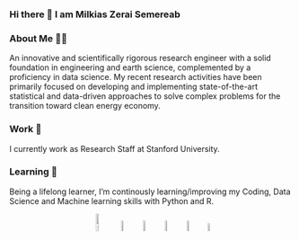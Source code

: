 ### Hi there 👋 I am Milkias Zerai Semereab

<!--
**milkiaszerai/milkiaszerai** is a ✨ _special_ ✨ repository because its `README.md` (this file) appears on your GitHub profile.

Here are some ideas to get you started:

- 🔭 I’m currently working on ...
- 🌱 I’m currently learning ...
- 👯 I’m looking to collaborate on ...
- 🤔 I’m looking for help with ...
- 💬 Ask me about ...
- 📫 How to reach me: ...
- 😄 Pronouns: ...
- ⚡ Fun fact: ...
-->
### About Me 👨‍💼 
An innovative and scientifically rigorous research engineer with a solid foundation in engineering and earth science, complemented by a proficiency in data science. My recent research activities have been primarily focused on developing and implementing state-of-the-art statistical and data-driven approaches to solve complex problems for the transition toward clean energy economy. 

### Work 🔭
I currently work as Research Staff at Stanford University. 

### Learning 🌱 
Being a lifelong learner, I’m continously learning/improving my Coding, Data Science and Machine learning skills with Python and R. 

<p align="center">
  <a href="https://profiles.stanford.edu/milkias-semereab"><img width="9%" src="https://identity.stanford.edu/wp-content/uploads/sites/3/2020/07/block-s-right.png" alt="University website"/></a>
  <a href="https://www.linkedin.com/in/milkias-z-semereab-904542194/"><img width="7%" src="https://img.icons8.com/color/96/000000/linkedin.png" alt="linkedin"/></a>
  <a href="https://app.datacamp.com/profile/milkiaszerai"><img width="7%" src="https://play-lh.googleusercontent.com/zIO-uuTBjFigUIswv_h9S0-wVIkno_obwannvzr7NrXbh_MXL_khqV7gEqBly6KXEi4" alt="DataCamp"/></a>
  <a href="https://twitter.com/milkias_zerai"><img width="7%" src="https://img.icons8.com/color/96/000000/twitter-squared.png" alt="twitter"/></a>
  <a href="https://github.com/milkiaszerai/"><img width="7%" src="https://icones.pro/wp-content/uploads/2021/06/icone-github-bleu.png" alt="github"/></a>
  <a href="https://www.researchgate.net/profile/Milkias-Z-Semereab-2"><img width="6%" src="https://upload.wikimedia.org/wikipedia/commons/thumb/5/5e/ResearchGate_icon_SVG.svg/1024px-ResearchGate_icon_SVG.svg.png" alt="ResearchGate"/></a>
  
